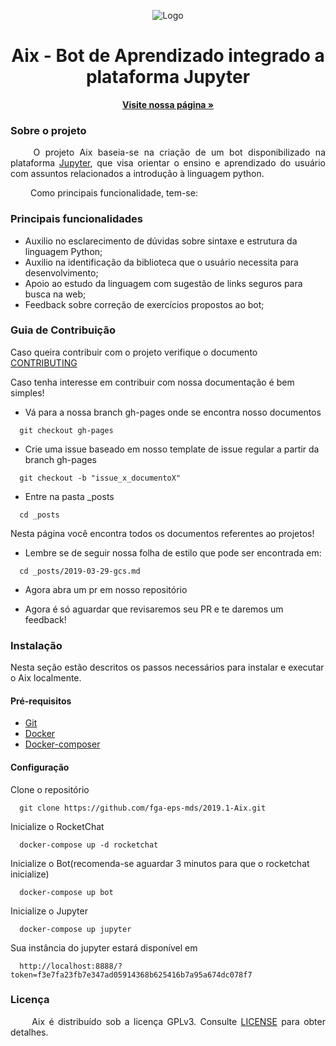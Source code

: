 <p align="center">
  <img src="https://raw.githubusercontent.com/fga-eps-mds/2019.1-Aix/master/assets/img/cabracinza.png" alt="Logo">
</p>

<h1 align="center"> Aix - Bot de Aprendizado integrado a plataforma Jupyter</h1>

  <p align="center">
    <a href="https://fga-eps-mds.github.io/2019.1-Aix"><strong>Visite nossa página &raquo;</strong></a>
    <br>
  </p>
</p>

### Sobre o projeto

<p align="justify"> &emsp;&emsp;
  O projeto Aix baseia-se na criação de um bot disponibilizado na plataforma <a href="https://jupyter.org" margin=50> Jupyter</a>, que visa orientar o ensino e aprendizado do usuário com assuntos relacionados a introdução à linguagem python.</p>

<p align="justify"> &emsp;&emsp;
  Como principais funcionalidade, tem-se:
</p>


### Principais funcionalidades

* Auxilio no esclarecimento de dúvidas sobre sintaxe e estrutura da linguagem Python;
* Auxilio na identificação da biblioteca que o usuário necessita para desenvolvimento;
* Apoio ao estudo da linguagem com sugestão de links seguros para busca na web;
* Feedback sobre correção de exercícios propostos ao bot;

### Guia de Contribuição
Caso queira contribuir com o projeto verifique o documento <a href="https://github.com/fga-eps-mds/2019.1-Aix/blob/master/docs/CODE_OF_CONDUCT.md" margin=50> CONTRIBUTING</a>

Caso tenha interesse em contribuir com nossa documentação é bem simples!

- Vá para a nossa branch gh-pages onde se encontra nosso documentos

```
  git checkout gh-pages
```
- Crie uma issue baseado em nosso template de issue regular a partir da branch gh-pages

```
  git checkout -b "issue_x_documentoX"
```

- Entre na pasta _posts

```
  cd _posts
```
  Nesta página você encontra todos os documentos referentes ao projetos!

- Lembre se de seguir nossa folha de estilo que pode ser encontrada em:

```
  cd _posts/2019-03-29-gcs.md
```
- Agora abra um pr em nosso repositório

- Agora é só aguardar que revisaremos seu PR e te daremos um feedback!


### Instalação
  Nesta seção estão descritos os passos necessários para instalar e executar o Aix localmente.

#### Pré-requisitos
* [Git](https://git-scm.com/)
* [Docker](https://www.docker.com/get-docker)
* [Docker-composer](https://docs.docker.com/compose/install/#install-compose)

#### Configuração
  Clone o repositório
  ```
    git clone https://github.com/fga-eps-mds/2019.1-Aix.git
  ```
  Inicialize o RocketChat
  ```
    docker-compose up -d rocketchat
  ```
  Inicialize o Bot(recomenda-se aguardar 3 minutos para que o rocketchat inicialize)
  ```
    docker-compose up bot
  ```
  Inicialize o Jupyter
  ```
    docker-compose up jupyter
  ```
  Sua instância do jupyter estará disponível em 
  ```
    http://localhost:8888/?token=f3e7fa23fb7e347ad05914368b625416b7a95a674dc078f7
  ```

  
### Licença

<p align="justify">&emsp;&emsp; Aix é distribuído sob a licença GPLv3. Consulte <a href="https://github.com/fga-eps-mds/2019.1-Aix/blob/master/LICENSE">LICENSE</a> para obter detalhes.</p>
